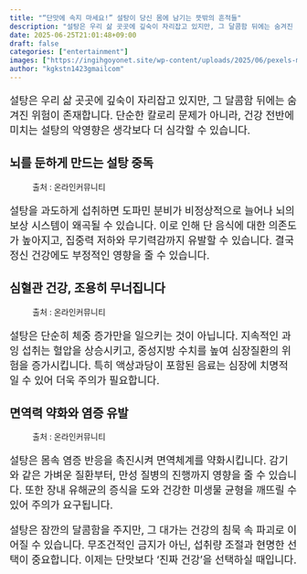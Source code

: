 ```yaml
---
title: "“단맛에 속지 마세요!” 설탕이 당신 몸에 남기는 뜻밖의 흔적들"
description: "설탕은 우리 삶 곳곳에 깊숙이 자리잡고 있지만, 그 달콤함 뒤에는 숨겨진 위험이 존재합니다. 단순한 칼로리 문제가 아니라, 건강 전반에 미치는 설탕의 악영향은 생각보다 더 심각할 수 있습니다."
date: 2025-06-25T21:01:48+09:00
draft: false
categories: ["entertainment"]
images: ["https://ingihgoyonet.site/wp-content/uploads/2025/06/pexels-mikhail-nilov-8670449-1024x683.jpg", "https://ingihgoyonet.site/wp-content/uploads/2025/06/pexels-lam-ngo-2153319965-32707858-1024x683.jpg", "https://ingihgoyonet.site/wp-content/uploads/2025/06/pexels-valeriya-684971-683x1024.jpg"]
author: "kgkstn1423gmailcom"
---
```


<p style="font-size:18px">설탕은 우리 삶 곳곳에 깊숙이 자리잡고 있지만, 그 달콤함 뒤에는 숨겨진 위험이 존재합니다. 단순한 칼로리 문제가 아니라, 건강 전반에 미치는 설탕의 악영향은 생각보다 더 심각할 수 있습니다.</p> <h2 >뇌를 둔하게 만드는 설탕 중독</h2> <figure ><img src="https://ingihgoyonet.site/wp-content/uploads/2025/06/pexels-mikhail-nilov-8670449-1024x683.jpg" alt="" style="aspect-ratio:16/9;object-fit:cover"/><figcaption >출처 : 온라인커뮤니티</figcaption></figure> <p style="font-size:18px">설탕을 과도하게 섭취하면 도파민 분비가 비정상적으로 늘어나 뇌의 보상 시스템이 왜곡될 수 있습니다. 이로 인해 단 음식에 대한 의존도가 높아지고, 집중력 저하와 무기력감까지 유발할 수 있습니다. 결국 정신 건강에도 부정적인 영향을 줄 수 있습니다.</p> <h2 >심혈관 건강, 조용히 무너집니다</h2> <figure ><img src="https://ingihgoyonet.site/wp-content/uploads/2025/06/pexels-lam-ngo-2153319965-32707858-1024x683.jpg" alt="" style="aspect-ratio:16/9;object-fit:cover"/><figcaption >출처 : 온라인커뮤니티</figcaption></figure> <p style="font-size:18px">설탕은 단순히 체중 증가만을 일으키는 것이 아닙니다. 지속적인 과잉 섭취는 혈압을 상승시키고, 중성지방 수치를 높여 심장질환의 위험을 증가시킵니다. 특히 액상과당이 포함된 음료는 심장에 치명적일 수 있어 더욱 주의가 필요합니다.</p> <h2 >면역력 약화와 염증 유발</h2> <figure ><img src="https://ingihgoyonet.site/wp-content/uploads/2025/06/pexels-valeriya-684971-683x1024.jpg" alt="" style="aspect-ratio:16/9;object-fit:cover"/><figcaption >출처 : 온라인커뮤니티</figcaption></figure> <p style="font-size:18px">설탕은 몸속 염증 반응을 촉진시켜 면역체계를 약화시킵니다. 감기와 같은 가벼운 질환부터, 만성 질병의 진행까지 영향을 줄 수 있습니다. 또한 장내 유해균의 증식을 도와 건강한 미생물 균형을 깨뜨릴 수 있어 주의가 요구됩니다.</p> <p style="font-size:18px">설탕은 잠깐의 달콤함을 주지만, 그 대가는 건강의 침묵 속 파괴로 이어질 수 있습니다. 무조건적인 금지가 아닌, 섭취량 조절과 현명한 선택이 중요합니다. 이제는 단맛보다 ‘진짜 건강’을 선택하실 때입니다.</p>